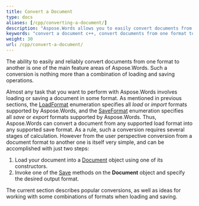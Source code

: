 ```yaml
---
title: Convert a Document
type: docs
aliases: [/cpp/converting-a-document/]
description: "Aspose.Words allows you to easily convert documents from one format to another. You can work with all the most popular formats like Microsoft Word formats such as DOCX or DOC, OpenDocument formats such as ODT or OTT, web formats such as HTML or XHTML, text formats such as MarkDown or TXT, and others."
keywords: "convert a document c++, convert documents from one format to another c++, convert to markdown c++, convert pdf to docx C++, convert docx to pdf C++, convert doc to pdf C++, convert a document Aspose for C++"
weight: 30
url: /cpp/convert-a-document/
---
```


The ability to easily and reliably convert documents from one format to another is one of the main feature areas of Aspose.Words. Such a conversion is nothing more than a combination of loading and saving operations.

Almost any task that you want to perform with Aspose.Words involves loading or saving a document in some format. As mentioned in previous sections, the [LoadFormat](https://apireference.aspose.com/words/cpp/namespace/aspose.words/#a5fddddb463c824cf3fe353ce1bcd8f52) enumeration specifies all *load* or *import* formats supported by Aspose.Words, and the [SaveFormat](https://apireference.aspose.com/words/cpp/namespace/aspose.words/#a115f4c887d1fbaa2cbe273d422f7e847) enumeration specifies all *save* or *export* formats supported by Aspose.Words. Thus, Aspose.Words can convert a document from any supported load format into any supported save format. As a rule, such a conversion requires several stages of calculation. However from the user perspective conversion from a document format to another one is itself very simple, and can be accomplished with just two steps:

1. Load your document into a [Document](https://apireference.aspose.com/words/cpp/class/aspose.words.document/) object using one of its constructors.
1. Invoke one of the [Save](https://apireference.aspose.com/words/cpp/class/aspose.words.saving.save_output_parameters/) methods on the **Document** object and specify the desired output format.

The current section describes popular conversions, as well as ideas for working with some combinations of formats when loading and saving.
